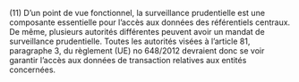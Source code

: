 (11) D’un point de vue fonctionnel, la surveillance prudentielle est une composante essentielle pour l’accès aux données des référentiels centraux. De même, plusieurs autorités différentes peuvent avoir un mandat de surveillance prudentielle. Toutes les autorités visées à l’article 81, paragraphe 3, du règlement (UE) no 648/2012 devraient donc se voir garantir l’accès aux données de transaction relatives aux entités concernées.